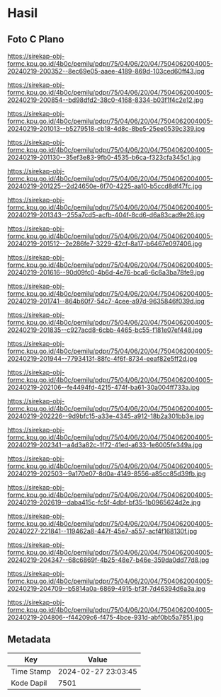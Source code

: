 # Hasil

## Foto C Plano

https://sirekap-obj-formc.kpu.go.id/4b0c/pemilu/pdpr/75/04/06/20/04/7504062004005-20240219-200352--8ec69e05-aaee-4189-869d-103ced60ff43.jpg

https://sirekap-obj-formc.kpu.go.id/4b0c/pemilu/pdpr/75/04/06/20/04/7504062004005-20240219-200854--bd98dfd2-38c0-4168-8334-b03f1f4c2e12.jpg

https://sirekap-obj-formc.kpu.go.id/4b0c/pemilu/pdpr/75/04/06/20/04/7504062004005-20240219-201013--b5279518-cb18-4d8c-8be5-25ee0539c339.jpg

https://sirekap-obj-formc.kpu.go.id/4b0c/pemilu/pdpr/75/04/06/20/04/7504062004005-20240219-201130--35ef3e83-9fb0-4535-b6ca-f323cfa345c1.jpg

https://sirekap-obj-formc.kpu.go.id/4b0c/pemilu/pdpr/75/04/06/20/04/7504062004005-20240219-201225--2d24650e-6f70-4225-aa10-b5ccd8df47fc.jpg

https://sirekap-obj-formc.kpu.go.id/4b0c/pemilu/pdpr/75/04/06/20/04/7504062004005-20240219-201343--255a7cd5-acfb-404f-8cd6-d6a83cad9e26.jpg

https://sirekap-obj-formc.kpu.go.id/4b0c/pemilu/pdpr/75/04/06/20/04/7504062004005-20240219-201512--2e286fe7-3229-42cf-8a17-b6467e097406.jpg

https://sirekap-obj-formc.kpu.go.id/4b0c/pemilu/pdpr/75/04/06/20/04/7504062004005-20240219-201616--90d09fc0-4b6d-4e76-bca6-6c6a3ba78fe9.jpg

https://sirekap-obj-formc.kpu.go.id/4b0c/pemilu/pdpr/75/04/06/20/04/7504062004005-20240219-201741--864b60f7-54c7-4cee-a97d-9635846f039d.jpg

https://sirekap-obj-formc.kpu.go.id/4b0c/pemilu/pdpr/75/04/06/20/04/7504062004005-20240219-201835--c927acd8-6cbb-4465-bc55-f181e07ef448.jpg

https://sirekap-obj-formc.kpu.go.id/4b0c/pemilu/pdpr/75/04/06/20/04/7504062004005-20240219-201944--7793413f-88fc-4f6f-8734-eeaf82e5ff2d.jpg

https://sirekap-obj-formc.kpu.go.id/4b0c/pemilu/pdpr/75/04/06/20/04/7504062004005-20240219-202106--fe4494fd-4215-474f-ba61-30a004ff733a.jpg

https://sirekap-obj-formc.kpu.go.id/4b0c/pemilu/pdpr/75/04/06/20/04/7504062004005-20240219-202226--9d9bfc15-a33e-4345-a912-18b2a301bb3e.jpg

https://sirekap-obj-formc.kpu.go.id/4b0c/pemilu/pdpr/75/04/06/20/04/7504062004005-20240219-202341--a4d3a82c-1f72-41ed-a633-1e6005fe349a.jpg

https://sirekap-obj-formc.kpu.go.id/4b0c/pemilu/pdpr/75/04/06/20/04/7504062004005-20240219-202503--9a170e07-8d0a-4149-8556-a85cc85d39fb.jpg

https://sirekap-obj-formc.kpu.go.id/4b0c/pemilu/pdpr/75/04/06/20/04/7504062004005-20240219-202619--daba415c-fc5f-4dbf-bf35-1b0965624d2e.jpg

https://sirekap-obj-formc.kpu.go.id/4b0c/pemilu/pdpr/75/04/06/20/04/7504062004005-20240227-221841--119462a8-447f-45e7-a557-acf4f168130f.jpg

https://sirekap-obj-formc.kpu.go.id/4b0c/pemilu/pdpr/75/04/06/20/04/7504062004005-20240219-204347--68c6869f-4b25-48e7-b46e-359da0dd77d8.jpg

https://sirekap-obj-formc.kpu.go.id/4b0c/pemilu/pdpr/75/04/06/20/04/7504062004005-20240219-204709--b5814a0a-6869-4915-bf3f-7d46394d6a3a.jpg

https://sirekap-obj-formc.kpu.go.id/4b0c/pemilu/pdpr/75/04/06/20/04/7504062004005-20240219-204806--f44209c6-f475-4bce-931d-abf0bb5a7851.jpg


## Metadata

| Key        | Value               |
| ---------- | ------------------- |
| Time Stamp | 2024-02-27 23:03:45 |
| Kode Dapil | 7501                |



